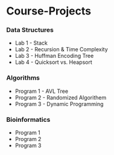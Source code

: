 # Course-Projects
### Data Structures
- Lab 1 - Stack
- Lab 2 - Recursion & Time Complexity
- Lab 3 - Huffman Encoding Tree
- Lab 4 - Quicksort vs. Heapsort

### Algorithms
- Program 1 - AVL Tree
- Program 2 - Randomized Algorithem
- Program 3 - Dynamic Programming

### Bioinformatics
- Program 1
- Program 2
- Program 3
